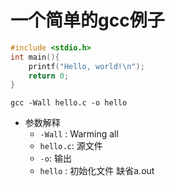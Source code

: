 # 一个简单的gcc例子

```c
#include <stdio.h>
int main(){
	printf("Hello, world!\n");
    return 0;
}
```
`gcc -Wall hello.c -o hello`
* 参数解释
	* `-Wall` :  Warming all
	* `hello.c`:  源文件
	* `-o`: 输出
	* `hello` : 初始化文件 缺省a.out
